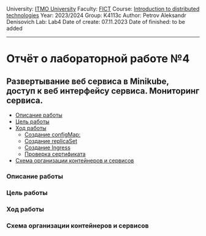 University: [ITMO University](https://itmo.ru/ru/) 
Faculty: [FICT](https://fict.itmo.ru) 
Course: [Introduction to distributed technologies](https://github.com/itmo-ict-faculty/introduction-to-distributed-technologies) 
Year: 2023/2024 
Group: K4113c 
Author: Petrov Aleksandr Denisovich 
Lab: Lab4
Date of create: 07.11.2023 
Date of finished: to be added
___
# Отчёт о лабораторной работе №4

## Развертывание веб сервиса в Minikube, доступ к веб интерфейсу сервиса. Мониторинг сервиса.

- [Описание работы](#описание-работы)
- [Цель работы](#цель-работы)
- [Ход работы](#ход-работы)
  * [Создание configMap:](#создание-configmap)
  * [Создание replicaSet](#создание-replicaset)
  * [Создание Ingress](#создание-ingress)
  * [Проверка сертификата](#проверка-сертификата)
- [Схема организации контейнеров и сервисов](#cхема-организации-контейнеров-и-сервисов)
### Описание работы


### Цель работы


### Ход работы


### Схема организации контейнеров и сервисов



